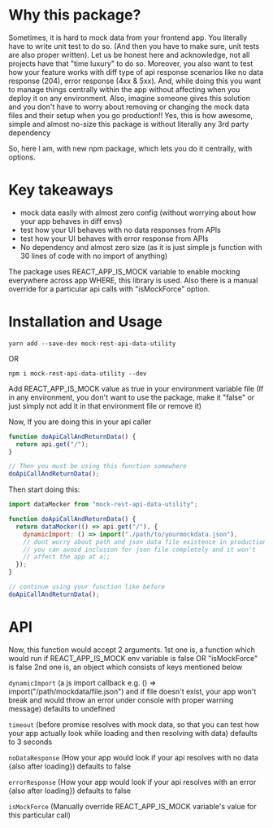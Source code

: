 # Why this package?

Sometimes, it is hard to mock data from your frontend app. You literally have to write unit test
to do so. (And then you have to make sure, unit tests are also proper written).
Let us be honest here and acknowledge, not all projects have that "time luxury" to do so.
Moreover, you also want to test how your feature works with diff type of api response scenarios
like no data response (204), error response (4xx & 5xx). And, while doing this you want to
manage things centrally within the app without affecting when you deploy it on any environment.
Also, imagine someone gives this solution and you don't have to worry about removing or changing the mock data files and their
setup when you go production!! Yes, this is how awesome, simple and almost no-size this package is
without literally any 3rd party dependency

So, here I am, with new npm package, which lets you do it centrally, with options.

# Key takeaways
- mock data easily with almost zero config (without worrying about how your app behaves in diff envs)
- test how your UI behaves with no data responses from APIs
- test how your UI behaves with error response from APIs
- No dependency and almost zero size (as it is just simple js function with 30 lines of code with no import of anything)

The package uses REACT_APP_IS_MOCK variable to enable mocking everywhere across app WHERE, this library is used.
Also there is a manual override for a particular api calls with "isMockForce" option.

# Installation and Usage

```
yarn add --save-dev mock-rest-api-data-utility
```

OR

```
npm i mock-rest-api-data-utility --dev
```

Add REACT_APP_IS_MOCK value as true in your environment variable file
(If in any environment, you don't want to use the package, make it "false" or just simply not add it in that environment file
or remove it)

Now, If you are doing this in your api caller

```js
function doApiCallAndReturnData() {
  return api.get("/");
}

// Then you must be using this function somewhere
doApiCallAndReturnData();
```

Then start doing this:

```js
import dataMocker from "mock-rest-api-data-utility";

function doApiCallAndReturnData() {
  return dataMocker(() => api.get("/"), {
    dynamicImport: () => import("./path/to/yourmockdata.json"),
    // dont worry about path and json data file existence in production
    // you can avoid inclusion for json file completely and it won't
    // affect the app at a;;
  });
}

// continue using your function like before
doApiCallAndReturnData();
```

# API

Now, this function would accept 2 arguments.
1st one is, a function which would run if REACT_APP_IS_MOCK env variable is false OR "isMockForce" is false
2nd one is, an object which consists of keys mentioned below

`dynamicImport` (a js import callback e.g. () => import("/path/mockdata/file.json") and if file doesn't exist, your app won't break and would throw an error under console with proper warning message) defaults to undefined

`timeout` (before promise resolves with mock data, so that you can test how your app actually look while loading and then resolving with data) defaults to 3 seconds

`noDataResponse` (How your app would look if your api resolves with no data {also after loading}) defaults to false

`errorResponse` (How your app would look if your api resolves with an error {also after loading}) defaults to false

`isMockForce` (Manually override REACT_APP_IS_MOCK variable's value for this particular call)
